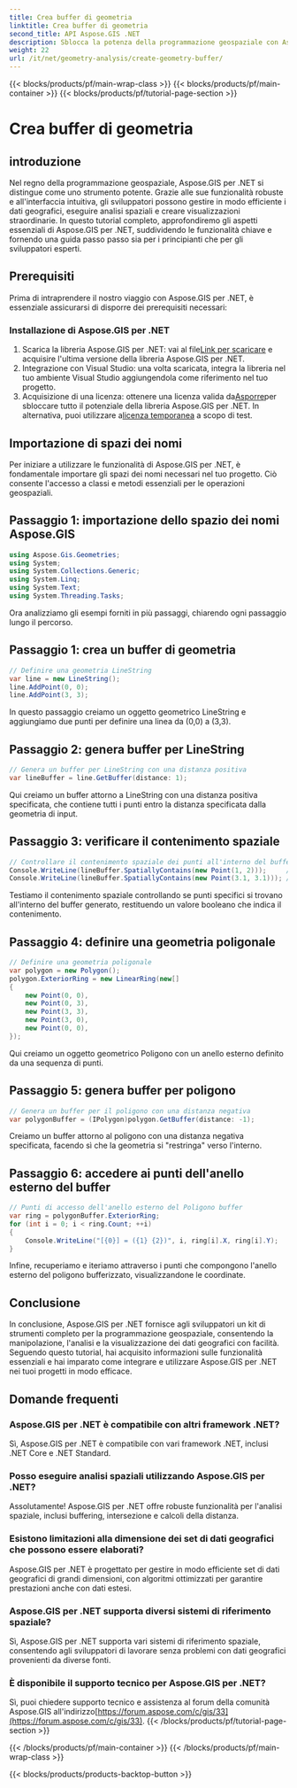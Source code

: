 ```yaml
---
title: Crea buffer di geometria
linktitle: Crea buffer di geometria
second_title: API Aspose.GIS .NET
description: Sblocca la potenza della programmazione geospaziale con Aspose.GIS per .NET. Esegui analisi spaziali, visualizza dati e altro ancora con facilità.
weight: 22
url: /it/net/geometry-analysis/create-geometry-buffer/
---
```


{{< blocks/products/pf/main-wrap-class >}}
{{< blocks/products/pf/main-container >}}
{{< blocks/products/pf/tutorial-page-section >}}

# Crea buffer di geometria

## introduzione
Nel regno della programmazione geospaziale, Aspose.GIS per .NET si distingue come uno strumento potente. Grazie alle sue funzionalità robuste e all'interfaccia intuitiva, gli sviluppatori possono gestire in modo efficiente i dati geografici, eseguire analisi spaziali e creare visualizzazioni straordinarie. In questo tutorial completo, approfondiremo gli aspetti essenziali di Aspose.GIS per .NET, suddividendo le funzionalità chiave e fornendo una guida passo passo sia per i principianti che per gli sviluppatori esperti.
## Prerequisiti
Prima di intraprendere il nostro viaggio con Aspose.GIS per .NET, è essenziale assicurarsi di disporre dei prerequisiti necessari:
### Installazione di Aspose.GIS per .NET
1.  Scarica la libreria Aspose.GIS per .NET: vai al file[Link per scaricare](https://releases.aspose.com/gis/net/) e acquisire l'ultima versione della libreria Aspose.GIS per .NET.
2. Integrazione con Visual Studio: una volta scaricata, integra la libreria nel tuo ambiente Visual Studio aggiungendola come riferimento nel tuo progetto.
3.  Acquisizione di una licenza: ottenere una licenza valida da[Asporre](https://purchase.aspose.com/buy)per sbloccare tutto il potenziale della libreria Aspose.GIS per .NET. In alternativa, puoi utilizzare a[licenza temporanea](https://purchase.aspose.com/temporary-license/) a scopo di test.

## Importazione di spazi dei nomi
Per iniziare a utilizzare le funzionalità di Aspose.GIS per .NET, è fondamentale importare gli spazi dei nomi necessari nel tuo progetto. Ciò consente l'accesso a classi e metodi essenziali per le operazioni geospaziali.
## Passaggio 1: importazione dello spazio dei nomi Aspose.GIS
```csharp
using Aspose.Gis.Geometries;
using System;
using System.Collections.Generic;
using System.Linq;
using System.Text;
using System.Threading.Tasks;
```

Ora analizziamo gli esempi forniti in più passaggi, chiarendo ogni passaggio lungo il percorso.
## Passaggio 1: crea un buffer di geometria
```csharp
// Definire una geometria LineString
var line = new LineString();
line.AddPoint(0, 0);
line.AddPoint(3, 3);
```
In questo passaggio creiamo un oggetto geometrico LineString e aggiungiamo due punti per definire una linea da (0,0) a (3,3).
## Passaggio 2: genera buffer per LineString
```csharp
// Genera un buffer per LineString con una distanza positiva
var lineBuffer = line.GetBuffer(distance: 1);
```
Qui creiamo un buffer attorno a LineString con una distanza positiva specificata, che contiene tutti i punti entro la distanza specificata dalla geometria di input.
## Passaggio 3: verificare il contenimento spaziale
```csharp
// Controllare il contenimento spaziale dei punti all'interno del buffer
Console.WriteLine(lineBuffer.SpatiallyContains(new Point(1, 2)));     // VERO
Console.WriteLine(lineBuffer.SpatiallyContains(new Point(3.1, 3.1))); // VERO
```
Testiamo il contenimento spaziale controllando se punti specifici si trovano all'interno del buffer generato, restituendo un valore booleano che indica il contenimento.
## Passaggio 4: definire una geometria poligonale
```csharp
// Definire una geometria poligonale
var polygon = new Polygon();
polygon.ExteriorRing = new LinearRing(new[]
{
    new Point(0, 0),
    new Point(0, 3),
    new Point(3, 3),
    new Point(3, 0),
    new Point(0, 0),
});
```
Qui creiamo un oggetto geometrico Poligono con un anello esterno definito da una sequenza di punti.
## Passaggio 5: genera buffer per poligono
```csharp
// Genera un buffer per il poligono con una distanza negativa
var polygonBuffer = (IPolygon)polygon.GetBuffer(distance: -1);
```
Creiamo un buffer attorno al poligono con una distanza negativa specificata, facendo sì che la geometria si "restringa" verso l'interno.
## Passaggio 6: accedere ai punti dell'anello esterno del buffer
```csharp
// Punti di accesso dell'anello esterno del Poligono buffer
var ring = polygonBuffer.ExteriorRing;
for (int i = 0; i < ring.Count; ++i)
{
    Console.WriteLine("[{0}] = ({1} {2})", i, ring[i].X, ring[i].Y);
}
```
Infine, recuperiamo e iteriamo attraverso i punti che compongono l'anello esterno del poligono bufferizzato, visualizzandone le coordinate.

## Conclusione
In conclusione, Aspose.GIS per .NET fornisce agli sviluppatori un kit di strumenti completo per la programmazione geospaziale, consentendo la manipolazione, l'analisi e la visualizzazione dei dati geografici con facilità. Seguendo questo tutorial, hai acquisito informazioni sulle funzionalità essenziali e hai imparato come integrare e utilizzare Aspose.GIS per .NET nei tuoi progetti in modo efficace.
## Domande frequenti
### Aspose.GIS per .NET è compatibile con altri framework .NET?
Sì, Aspose.GIS per .NET è compatibile con vari framework .NET, inclusi .NET Core e .NET Standard.
### Posso eseguire analisi spaziali utilizzando Aspose.GIS per .NET?
Assolutamente! Aspose.GIS per .NET offre robuste funzionalità per l'analisi spaziale, inclusi buffering, intersezione e calcoli della distanza.
### Esistono limitazioni alla dimensione dei set di dati geografici che possono essere elaborati?
Aspose.GIS per .NET è progettato per gestire in modo efficiente set di dati geografici di grandi dimensioni, con algoritmi ottimizzati per garantire prestazioni anche con dati estesi.
### Aspose.GIS per .NET supporta diversi sistemi di riferimento spaziale?
Sì, Aspose.GIS per .NET supporta vari sistemi di riferimento spaziale, consentendo agli sviluppatori di lavorare senza problemi con dati geografici provenienti da diverse fonti.
### È disponibile il supporto tecnico per Aspose.GIS per .NET?
 Sì, puoi chiedere supporto tecnico e assistenza al forum della comunità Aspose.GIS all'indirizzo[https://forum.aspose.com/c/gis/33](https://forum.aspose.com/c/gis/33).
{{< /blocks/products/pf/tutorial-page-section >}}

{{< /blocks/products/pf/main-container >}}
{{< /blocks/products/pf/main-wrap-class >}}

{{< blocks/products/products-backtop-button >}}
